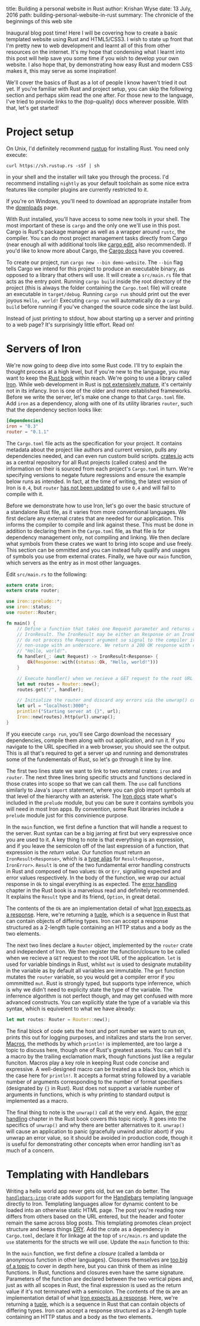 title: Building a personal website in Rust
author: Krishan Wyse
date: 13 July, 2016
path: building-personal-website-in-rust
summary: The chronicle of the beginnings of this web site

Inaugural blog post time! Here I will be covering how to create a basic templated website using Rust and HTML5/CSS3. I wish to state up front that I'm pretty new to web development and learnt all of this from other resources on the internet. It's my hope that condensing what I learnt into this post will help save you some time if you wish to develop your own website. I also hope that, by demonstrating how easy Rust and modern CSS makes it, this may serve as some inspiration!

We'll cover the basics of Rust as a lot of people I know haven't tried it out yet. If you're familiar with Rust and project setup, you can skip the following section and perhaps skim read the one after. For those new to the language, I've tried to provide links to the (top-quality) docs wherever possible. With that, let's get started!

# Project setup

On Unix, I'd definitely recommend [rustup](https://www.rustup.rs/) for installing Rust. You need only execute:

```shell
curl https://sh.rustup.rs -sSf | sh
```

in your shell and the installer will take you through the process. I'd recommend installing `nightly` as your default toolchain as some nice extra features like compiler plugins are currently restricted to it. 

If you're on Windows, you'll need to download an appropriate installer from the [downloads](https://www.rust-lang.org/en-US/downloads.html) page.

With Rust installed, you'll have access to some new tools in your shell. The most important of these is `cargo` and the only one we'll use in this post. Cargo is Rust's package manager as well as a wrapper around `rustc`, the compiler. You can do most project management tasks directly from Cargo (near enough all with additional tools like [cargo edit](https://github.com/killercup/cargo-edit), also recommended). If you'd like to know more about Cargo, the [Cargo docs](http://doc.crates.io/guide.html) have you covered.

To create our project, run `cargo new --bin demo-website`. The `--bin` flag tells Cargo we intend for this project to produce an executable binary, as opposed to a library that others will use. It will create a `src/main.rs` file that acts as the entry point. Running `cargo build` inside the root directory of the project (this is always the folder containing the `Cargo.toml` file) will create an executable in `target/debug`. Running `cargo run` should print out the ever joyous `Hello, world!` Executing `cargo run` will automatically do a `cargo build` before running if you've changed the source code since the last build.

Instead of just printing to stdout, how about starting up a server and printing to a web page? It's surprisingly little effort. Read on!

# Servers of Iron

We're now going to deep dive into some Rust code. I'll try to explain the thought process at a high level, but if you're new to the language, you may want to keep the [Rust book](https://doc.rust-lang.org/book/) within reach. We're going to use a library called [Iron](https://crates.io/crates/iron). While web development in Rust is [not extensively mature](http://www.arewewebyet.org/), it's certainly not in its infancy. Iron is one of the older and more established frameworks. Before we write the server, let's make one change to that `Cargo.toml` file. Add `iron` as a dependency, along with one of its utility libraries `router`, such that the dependency section looks like:

```toml
[dependencies]
iron = "0.3"
router = "0.1.1"
```

The `Cargo.toml` file acts as the specification for your project. It contains metadata about the project like authors and current version, pulls any dependencies needed, and can even run custom build scripts. [crates.io](https://crates.io/) acts as a central repository for all Rust projects (called crates) and the information on their is sourced from each project's `Cargo.toml` in turn. We're specifying versions to negate future regressions and ensure the example below runs as intended. In fact, at the time of writing, the latest version of Iron is `0.4`, but `router` [has not been updated](https://github.com/iron/router/issues/117) to use `0.4` and will fail to compile with it.

Before we demonstrate how to use Iron, let's go over the basic structure of a standalone Rust file, as it varies from more conventional languages. We first declare any external crates that are needed for our application. This informs the compiler to compile and link against these. This must be done in addition to declaring them in the `Cargo.toml` file, as that file is for dependency management only, not compiling and linking. We then declare what symbols from these crates we want to bring into scope and use freely. This section can be ommitted and you can instead fully qualify and usages of symbols you use from external crates. Finally, we have our `main` function, which servers as the entry as in most other languages.

Edit `src/main.rs` to the following:

```rust
extern crate iron;
extern crate router;

use iron::prelude::*;
use iron::status;
use router::Router;

fn main() {
    // Define a function that takes one Request parameter and returns an
    // IronResult. The IronResult may be either an Response or an IronError. We
    // do not process the Request argument so signal to the compiler its
    // non-usage with an underscore. We return a 200 OK response with content
    // "Hello, world!".
    fn handler(_: &mut Request) -> IronResult<Response> {
        Ok(Response::with((status::Ok, "Hello, world!")))
    }

    // Execute handler() when we recieve a GET request to the root URL
    let mut routes = Router::new();
    routes.get("/", handler);

    // Initialize the router and discard any errors via the unwrap() call
    let url = "localhost:3000";
    println!("Starting server at {}", url);
    Iron::new(routes).http(url).unwrap();
}
```

If you execute `cargo run`, you'll see Cargo download the necessary dependencies, compile them along with out application, and run it. If you navigate to the URL specified in a web browser, you should see the output. This is all that's required to get a server up and running and demonstrates some of the fundementals of Rust, so let's go through it line by line.

The first two lines state we want to link to two external crates: `iron` and `router`. The next three lines bring specific structs and functions declared in those crates into scope so that we can call them. The `use` call functions similarly to Java's `import` statement, where you can glob import symbols at that level of the hierarchy with an asterisk. The [Iron docs](http://ironframework.io/doc/iron/prelude/index.html) state what's included in the `prelude` module, but you can be sure it contains symbols you will need in most Iron apps. By convention, some Rust libraries include a `prelude` module just for this convinience purpose.

In the `main` function, we first define a function that will handle a request to the server. Rust syntax can be a big jarring at first but very expressive once you are used to it. A key thing to note is that everything is an expression, and if you leave the semicolon off of the last expression of a function, that expression is the *return value*. Our function must return an `IronResult<Response>`, which is a [type alias](https://doc.rust-lang.org/book/type-aliases.html) for `Result<Response, IronError>`. `Result` is one of the two fundamental error handling constructs in Rust and composed of two values: `Ok` or `Err`, signalling expected and error values respectively. In the body of the function, we wrap our actual response in `Ok` to singal everything is as expected. The [error handling](https://doc.rust-lang.org/book/error-handling.html) chapter in the Rust book is a marvelous read and definitely recommended. It explains the `Result` type and its friend, `Option`, in great detail.

The contents of the `Ok` are an implementation detail of what [Iron expects as a response](http://ironframework.io/doc/iron/response/struct.Response.html). Here, we're returning a [tuple](https://doc.rust-lang.org/std/primitive.tuple.html), which is a sequence in Rust that can contain objects of differing types. Iron can accept a response structured as a 2-length tuple containing an HTTP status and a body as the two elements.

The next two lines declare a `Router` object, implemented by the `router` crate and independent of Iron. We then register the function/closure to be called when we recieve a `GET` request to the root URL of the application. `let` is used for variable bindings in Rust, whilst `mut` is used to designate mutability in the variable as by default all variables are immutable. The `get` function mutates the `router` variable, so you would get a compiler error if you ommmitted `mut`. Rust is strongly typed, but supports type inferrence, which is why we didn't need to explicity state the type of the variable. The inferrence algorithm is not perfect though, and may get confused with more advanced constructs. You can explicitly state the type of a variable via this syntax, which is equivelent to what we have already:

```rust
let mut routes: Router = Router::new();
```

The final block of code sets the host and port number we want to run on, prints this out for logging purposes, and initalizes and starts the Iron server. [Macros](https://doc.rust-lang.org/book/macros.html), the methods by which `println!` is implemented, are too large a topic to discuss here, though one of Rust's greatest assets. You can tell it's a macro by the trailing exclamation mark, though functions just like a regular funciton. Macros play a key role in keeping Rust code concise and expressive. A well-designed macro can be treated as a black box, which is the case here for `println!`. It accepts a format string followed by a variable number of arguments corresponding to the number of format specifiers (designated by `{}` in Rust). Rust does not support a variable number of arguments in functions, which is why printing to standard output is implemented as a macro.

The final thing to note is the `unwrap()` call at the very end. Again, the [error handling](https://doc.rust-lang.org/book/error-handling.html) chapter in the Rust book covers this topic nicely. It goes into the specifics of `unwrap()` and why there are better alternatives to it. `unwrap()` will cause an application to panic (gracefully unwind and/or abort) if you unwrap an error value, so it should be avoided in production code, though it is useful for demonstrating other concepts when error handling isn't as much of a concern.

# Templating with Handlebars

Writing a hello world app never gets old, but we can do better. The [`handlebars-iron`](https://crates.io/crates/handlebars-iron) crate adds support for the [Handlebars](http://handlebarsjs.com/) templating language directly to Iron. Templating languages allow for dynamic content to be loaded into an otherwise static HTML page. The post you're reading now differs from others based on the URL entered, but the header and footer remain the same across blog posts. This templating promotes clean project structure and keeps things [DRY](https://en.wikipedia.org/wiki/Don%27t_repeat_yourself). Add the crate as a dependency in `Cargo.toml`, declare it for linkage at the top of `src/main.rs` and update the `use` statements for the structs we will use. Update the `main` function to this:

In the `main` function, we first define a *closure* (called a lambda or anonymous function in other languages). Closures themselves are [too big of a topic](https://doc.rust-lang.org/book/closures.html) to cover in depth here, but you can think of them as inline functions. In Rust, functions and closures even have the same signature. Parameters of the function are declared between the two vertical pipes and, just as with all scopes in Rust, the final expression is used as the return value if it's not terminated with a semicolon. The contents of the `Ok` are an implementation detail of what [Iron expects as a response](http://ironframework.io/doc/iron/response/struct.Response.html). Here, we're returning a [tuple](https://doc.rust-lang.org/std/primitive.tuple.html), which is a sequence in Rust that can contain objects of differing types. Iron can accept a response structured as a 2-length tuple containing an HTTP status and a body as the two elements.
